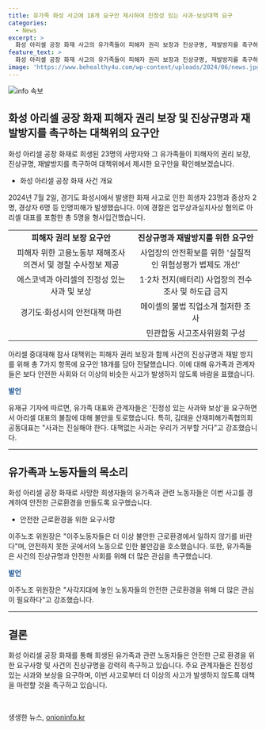```yaml
---
title: 유가족 화성 사고에 18개 요구안 제시하여 진정성 있는 사과·보상대책 요구
categories:
  - News
excerpt: >
  화성 아리셀 공장 화재 사고의 유가족들이 피해자 권리 보장과 진상규명, 재발방지를 촉구하는 대책위원회가 2일 경기 화성시청에서 기자회견을 열었다. 23명의 사망자를 내는 중대재해로 총 7가지 항목에 걸친 요구안 18개를 제시했으며, 안전대책 마련과 각종 조사를 촉구하는 등 대책위의 요구안에는 유가족의 고통을 담은 목소리가 고스란히 들어있다. 관계자들은 대책없는 사과를 거부하는 한편, 안전하지 못한 환경에서의 불안감을 호소하면서 생명을 존중하고 삶의 가치를 인정해 달라고 호소했다.
feature_text: >
  화성 아리셀 공장 화재 사고의 유가족들이 피해자 권리 보장과 진상규명, 재발방지를 촉구하는 대책위원회가 2일 경기 화성시청에서 기자회견을 열었다. 23명의 사망자를 내는 중대재해로 총 7가지 항목에 걸친 요구안 18개를 제시했으며, 안전대책 마련과 각종 조사를 촉구하는 등 대책위의 요구안에는 유가족의 고통을 담은 목소리가 고스란히 들어있다. 관계자들은 대책없는 사과를 거부하는 한편, 안전하지 못한 환경에서의 불안감을 호소하면서 생명을 존중하고 삶의 가치를 인정해 달라고 호소했다.
image: 'https://www.behealthy4u.com/wp-content/uploads/2024/06/news.jpg'
---
```


<p><img src="https://www.behealthy4u.com/wp-content/uploads/2024/06/news.jpg" alt="info 속보" /></p>

<h2 data-ke-size="size26">화성 아리셀 공장 화재 피해자 권리 보장 및 진상규명과 재발방지를 촉구하는 대책위의 요구안</h2>

<p data-ke-size="size16">화성 아리셀 공장 화재로 희생된 23명의 사망자와 그 유가족들이 피해자의 권리 보장, 진상규명, 재발방지를 촉구하여 대책위에서 제시한 요구안을 확인해보겠습니다.</p>

<ul>
  <li>화성 아리셀 공장 화재 사건 개요</li>
</ul>

<p data-ke-size="size16">2024년 7월 2일, 경기도 화성시에서 발생한 화재 사고로 인한 희생자 23명과 중상자 2명, 경상자 6명 등 인명피해가 발생했습니다. 이에 경찰은 업무상과실치사상 혐의로 아리셀 대표를 포함한 총 5명을 형사입건했습니다.</p>

<table>
  <tr>
    <td style="text-align: center; height: 17px;"><b>피해자 권리 보장 요구안</b></td>
    <td style="text-align: center; height: 17px;"><b>진상규명과 재발방지를 위한 요구안</b></td>
  </tr>
  <tr>
    <td style="text-align: center; height: 17px;">피해자 위한 고용노동부 재해조사 의견서 및 경찰 수사정보 제공</td>
    <td style="text-align: center; height: 17px;">사업장의 안전확보를 위한 '실질적인 위험성평가 법제도 개선'</td>
  </tr>
  <tr>
    <td style="text-align: center; height: 17px;">에스코넥과 아리셀의 진정성 있는 사과 및 보상</td>
    <td style="text-align: center; height: 17px;">1·2차 전지(배터리) 사업장의 전수조사 및 하도급 금지</td>
  </tr>
  <tr>
    <td style="text-align: center; height: 17px;">경기도·화성시의 안전대책 마련</td>
    <td style="text-align: center; height: 17px;">메이셀의 불법 직업소개 철저한 조사</td>
  </tr>
  <tr>
    <td style="text-align: center; height: 17px;"></td>
    <td style="text-align: center; height: 17px;">민관합동 사고조사위원회 구성</td>
  </tr>
</table>

<p data-ke-size="size16">아리셀 중대재해 참사 대책위는 피해자 권리 보장과 함께 사건의 진상규명과 재발 방지를 위해 총 7가지 항목에 요구안 18개를 담아 전달했습니다. 이에 대해 유가족과 관계자들은 보다 안전한 사회와 더 이상의 비슷한 사고가 발생하지 않도록 바람을 표했습니다.</p>

<div>
  <b><span style="color: #1a5490;">발언</span></b>
  <p data-ke-size="size16">유재규 기자에 따르면, 유가족 대표와 관계자들은 '진정성 있는 사과와 보상'을 요구하면서 아리셀 대표의 불참에 대해 불만을 토로했습니다. 특히, 김태윤 산재피해가족협의회 공동대표는 "사과는 진실해야 한다. 대책없는 사과는 우리가 거부할 거다"고 강조했습니다.</p>
</div>

<hr>

<h2 data-ke-size="size26">유가족과 노동자들의 목소리</h2>

<p data-ke-size="size16">화성 아리셀 공장 화재로 사망한 희생자들의 유가족과 관련 노동자들은 이번 사고를 경계하여 안전한 근로환경을 만들도록 요구했습니다.</p>

<ul>
  <li>안전한 근로환경을 위한 요구사항</li>
</ul>

<p data-ke-size="size16">이주노조 위원장은 "이주노동자들은 더 이상 불안한 근로환경에서 일하지 않기를 바란다"며, 안전하지 못한 곳에서의 노동으로 인한 불안감을 호소했습니다. 또한, 유가족들은 사건의 진상규명과 안전한 사회를 위해 더 많은 관심을 촉구했습니다.</p>

<div>
  <b><span style="color: #1a5490;">발언</span></b>
  <p data-ke-size="size16">이주노조 위원장은 "사각지대에 놓인 노동자들의 안전한 근로환경을 위해 더 많은 관심이 필요하다"고 강조했습니다.</p>
</div>

<hr>

<h2 data-ke-size="size26">결론</h2>

<p data-ke-size="size16">화성 아리셀 공장 화재를 통해 희생된 유가족과 관련 노동자들은 안전한 근로 환경을 위한 요구사항 및 사건의 진상규명을 강력히 촉구하고 있습니다. 주요 관계자들은 진정성 있는 사과와 보상을 요구하며, 이번 사고로부터 더 이상의 사고가 발생하지 않도록 대책을 마련할 것을 촉구하고 있습니다.</p>

<p data-ke-size="size16">&nbsp;</p>
생생한 뉴스, <a href="https://onioninfo.kr" rel="dofollow">onioninfo.kr</a>


